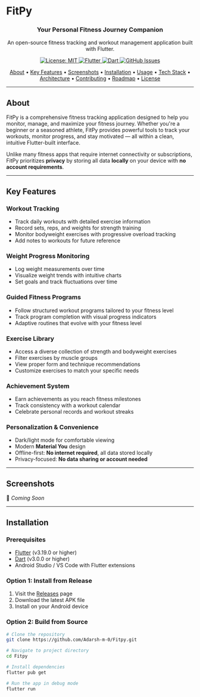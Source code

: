 # FitPy

<div align="center">
  <h3>Your Personal Fitness Journey Companion</h3>
  <p>An open-source fitness tracking and workout management application built with Flutter.</p>

  <a href="https://opensource.org/licenses/MIT">
    <img src="https://img.shields.io/badge/License-MIT-blue.svg" alt="License: MIT">
  </a>
  <a href="https://flutter.dev">
    <img src="https://img.shields.io/badge/Flutter-3.19+-blue.svg" alt="Flutter">
  </a>
  <a href="https://dart.dev">
    <img src="https://img.shields.io/badge/Dart-3.0+-blue.svg" alt="Dart">
  </a>
  <a href="https://github.com/Adarsh-m-0/Fitpy/issues">
    <img src="https://img.shields.io/github/issues/Adarsh-m-0/Fitpy" alt="GitHub Issues">
  </a>

  <p>
    <a href="#about">About</a> •
    <a href="#key-features">Key Features</a> •
    <a href="#screenshots">Screenshots</a> •
    <a href="#installation">Installation</a> •
    <a href="#usage">Usage</a> •
    <a href="#tech-stack">Tech Stack</a> •
    <a href="#architecture">Architecture</a> •
    <a href="#contributing">Contributing</a> •
    <a href="#roadmap">Roadmap</a> •
    <a href="#license">License</a>
  </p>
</div>

---

## About

FitPy is a comprehensive fitness tracking application designed to help you monitor, manage, and maximize your fitness journey. Whether you're a beginner or a seasoned athlete, FitPy provides powerful tools to track your workouts, monitor progress, and stay motivated — all within a clean, intuitive Flutter-built interface.

Unlike many fitness apps that require internet connectivity or subscriptions, FitPy prioritizes **privacy** by storing all data **locally** on your device with **no account requirements**.

---

## Key Features

### Workout Tracking
- Track daily workouts with detailed exercise information
- Record sets, reps, and weights for strength training
- Monitor bodyweight exercises with progressive overload tracking
- Add notes to workouts for future reference

### Weight Progress Monitoring
- Log weight measurements over time
- Visualize weight trends with intuitive charts
- Set goals and track fluctuations over time

### Guided Fitness Programs
- Follow structured workout programs tailored to your fitness level
- Track program completion with visual progress indicators
- Adaptive routines that evolve with your fitness level

### Exercise Library
- Access a diverse collection of strength and bodyweight exercises
- Filter exercises by muscle groups
- View proper form and technique recommendations
- Customize exercises to match your specific needs

### Achievement System
- Earn achievements as you reach fitness milestones
- Track consistency with a workout calendar
- Celebrate personal records and workout streaks

### Personalization & Convenience
- Dark/light mode for comfortable viewing
- Modern **Material You** design
- Offline-first: **No internet required**, all data stored locally
- Privacy-focused: **No data sharing or account needed**

---

## Screenshots

📸 *Coming Soon*

---

## Installation

### Prerequisites
- [Flutter](https://flutter.dev/docs/get-started/install) (v3.19.0 or higher)
- [Dart](https://dart.dev/get-dart) (v3.0.0 or higher)
- Android Studio / VS Code with Flutter extensions

### Option 1: Install from Release
1. Visit the [Releases](https://github.com/Adarsh-m-0/Fitpy/releases) page
2. Download the latest APK file
3. Install on your Android device

### Option 2: Build from Source
```bash
# Clone the repository
git clone https://github.com/Adarsh-m-0/Fitpy.git

# Navigate to project directory
cd Fitpy

# Install dependencies
flutter pub get

# Run the app in debug mode
flutter run

 
 
